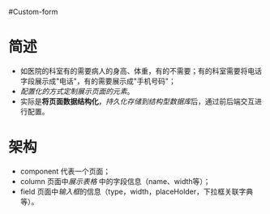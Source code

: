 #Custom-form

# 简述
- 如医院的科室有的需要病人的身高、体重，有的不需要；有的科室需要将电话字段展示成"电话"，有的需要展示成"手机号码"；
- *配置化的方式定制展示页面的元素*。
- 实际是**将页面数据结构化**，*持久化存储到结构型数据库*后，通过前后端交互进行配置。

# 架构
- component 代表一个页面；
- column 页面中*展示表格* 中的字段信息（name、width等）；
- field 页面中*输入框*的信息（type，width，placeHolder，下拉框关联字典等）。


